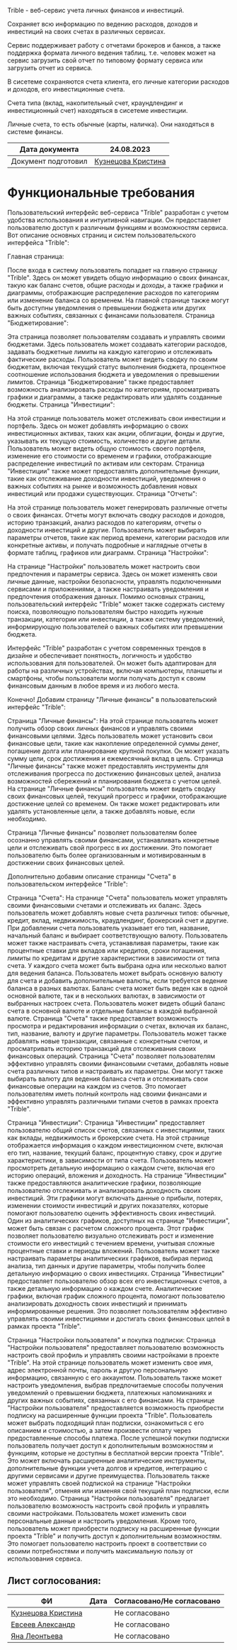 Trible - веб-сервис учета личных финансов и инвестиций.

Сохраняет всю информацию по ведению расходов, доходов и инвестиций на своих счетах в различных сервисах.

Сервис поддерживает работу с отчетами брокеров и банков, а также поддержка формата личного ведения таблиц.
т.е. человек может на сервис загрузить свой отчет по типовому формату сервиса или загрузить отчет из сервиса.

В сисетеме сохраняются счета клиента, его личные категории расходов и доходов, его инвестиционные счета.

Счета типа (вклад, накопительный счет, краундлендинг и инвестиционный счет) находяться в сисетеме инвестиции.

Личные счета, то есть обычные (карты, наличка). Они находяться в системе финансы.

| Дата документа      | 24.08.2023                                            |
| ------------------- | ----------------------------------------------------- |
| Документ подготовил | [Кузнецова Кристина](https://github.com/kuznetskriss) |

# Функциональные требования

Пользовательский интерфейс веб-сервиса "Trible" разработан с учетом удобства использования и интуитивной навигации. Он предоставляет пользователю доступ к различным функциям и возможностям сервиса. Вот описание основных страниц и систем пользовательского интерфейса "Trible":

Главная страница:

После входа в систему пользователь попадает на главную страницу "Trible". Здесь он может увидеть общую информацию о своих финансах, такую как баланс счетов, общие расходы и доходы, а также графики и диаграммы, отображающие распределение расходов по категориям или изменение баланса со временем.
На главной странице также могут быть доступны уведомления о превышении бюджета или других важных событиях, связанных с финансами пользователя.
Страница "Бюджетирование":

Эта страница позволяет пользователям создавать и управлять своими бюджетами. Здесь пользователь может создавать категории расходов, задавать бюджетные лимиты на каждую категорию и отслеживать фактические расходы.
Пользователь может видеть сводку по своим бюджетам, включая текущий статус выполнения бюджета, процентное соотношение использования бюджета и уведомления о превышении лимитов.
Страница "Бюджетирование" также предоставляет возможность анализировать расходы по категориям, просматривать графики и диаграммы, а также редактировать или удалять созданные бюджеты.
Страница "Инвестиции":

На этой странице пользователь может отслеживать свои инвестиции и портфель. Здесь он может добавлять информацию о своих инвестиционных активах, таких как акции, облигации, фонды и другие, указывать их текущую стоимость, количество и другие детали.
Пользователь может видеть общую стоимость своего портфеля, изменение его стоимости со временем и графики, отображающие распределение инвестиций по активам или секторам.
Страница "Инвестиции" также может предоставлять дополнительные функции, такие как отслеживание доходности инвестиций, уведомления о важных событиях на рынке и возможность добавления новых инвестиций или продажи существующих.
Страница "Отчеты":

На этой странице пользователь может генерировать различные отчеты о своих финансах. Отчеты могут включать сводку расходов и доходов, историю транзакций, анализ расходов по категориям, отчеты о доходности инвестиций и другие.
Пользователь может выбирать параметры отчетов, такие как период времени, категории расходов или конкретные активы, и получать подробные и наглядные отчеты в формате таблиц, графиков или диаграмм.
Страница "Настройки":

На странице "Настройки" пользователь может настроить свои предпочтения и параметры сервиса. Здесь он может изменять свои личные данные, настройки безопасности, управлять подключенными сервисами и приложениями, а также настраивать уведомления и предпочтения отображения данных.
Помимо основных страниц, пользовательский интерфейс "Trible" может также содержать систему поиска, позволяющую пользователям быстро находить нужные транзакции, категории или инвестиции, а также систему уведомлений, информирующую пользователей о важных событиях или превышении бюджета.

Интерфейс "Trible" разработан с учетом современных трендов в дизайне и обеспечивает понятность, логичность и удобство использования для пользователей. Он может быть адаптирован для работы на различных устройствах, включая компьютеры, планшеты и смартфоны, чтобы пользователи могли получать доступ к своим финансовым данным в любое время и из любого места.

Конечно! Добавим страницу "Личные финансы" в пользовательский интерфейс "Trible":

Страница "Личные финансы":
На этой странице пользователь может получить обзор своих личных финансов и управлять своими финансовыми целями.
Здесь пользователь может установить свои финансовые цели, такие как накопление определенной суммы денег, погашение долга или планирование крупной покупки. Он может указать сумму цели, срок достижения и ежемесячный вклад в цель.
Страница "Личные финансы" также может предоставлять инструменты для отслеживания прогресса по достижению финансовых целей, анализа возможностей сбережений и планирования бюджета с учетом целей.
На странице "Личные финансы" пользователь может видеть сводку своих финансовых целей, текущий прогресс и графики, отображающие достижение целей со временем. Он также может редактировать или удалять установленные цели, а также добавлять новые, если необходимо.

Страница "Личные финансы" позволяет пользователям более осознанно управлять своими финансами, устанавливать конкретные цели и отслеживать свой прогресс в их достижении. Это помогает пользователю быть более организованным и мотивированным в достижении своих финансовых целей.

Дополнительно добавим описание страницы "Счета" в пользовательском интерфейсе "Trible":

Страница "Счета":
На странице "Счета" пользователь может управлять своими финансовыми счетами и отслеживать их баланс.
Здесь пользователь может добавлять новые счета различных типов: обычные, кредит, вклад, недвижимость, краудлендинг, брокерский счет и другие. При добавлении счета пользователь указывает его тип, название, начальный баланс и выбирает соответствующую валюту.
Пользователь может также настраивать счета, устанавливая параметры, такие как процентные ставки для вкладов или кредитов, сроки погашения, лимиты по кредитам и другие характеристики в зависимости от типа счета.
У каждого счета может быть выбрана одна или несколько валют для ведения баланса. Пользователь может выбрать основную валюту для счета и добавить дополнительные валюты, если требуется ведение баланса в разных валютах.
Баланс счета может быть веден как в одной основной валюте, так и в нескольких валютах, в зависимости от выбранных настроек счета. Пользователь может видеть общий баланс счета в основной валюте и отдельные балансы в каждой выбранной валюте.
Страница "Счета" также предоставляет возможность просмотра и редактирования информации о счетах, включая их баланс, тип, название, валюту и другие параметры. Пользователь может также добавлять новые транзакции, связанные с конкретным счетом, и просматривать историю транзакций для отслеживания своих финансовых операций.
Страница "Счета" позволяет пользователям эффективно управлять своими финансовыми счетами, добавлять новые счета различных типов и настраивать их параметры. Они могут также выбирать валюту для ведения баланса счета и отслеживать свои финансовые операции на каждом из счетов. Это помогает пользователям иметь полный контроль над своими финансами и эффективно управлять различными типами счетов в рамках проекта "Trible".

Страница "Инвестиции":
Страница "Инвестиции" предоставляет пользователю общий список счетов, связанных с инвестициями, таких как вклады, недвижимость и брокерские счета.
На этой странице отображается информация о каждом инвестиционном счете, включая его тип, название, текущий баланс, процентную ставку, срок и другие характеристики, в зависимости от типа счета.
Пользователь может просмотреть детальную информацию о каждом счете, включая его историю операций, вложения и доходность.
На странице "Инвестиции" также предоставляются аналитические графики, позволяющие пользователю отслеживать и анализировать доходность своих инвестиций. Эти графики могут включать данные о прибыли, потерях, изменении стоимости инвестиций и других показателях, которые помогают пользователю оценить эффективность своих инвестиций.
Один из аналитических графиков, доступных на странице "Инвестиции", может быть связан с расчетом сложного процента. Этот график позволяет пользователю визуально отслеживать рост и изменение стоимости его инвестиций с течением времени, учитывая сложные процентные ставки и периоды вложений.
Пользователь может также настраивать параметры аналитических графиков, выбирая период анализа, тип данных и другие параметры, чтобы получить более детальную информацию о своих инвестициях.
Страница "Инвестиции" предоставляет пользователю обзор всех его инвестиционных счетов, а также детальную информацию о каждом счете. Аналитические графики, включая график сложного процента, помогают пользователю анализировать доходность своих инвестиций и принимать информированные решения. Это позволяет пользователям эффективно управлять своими инвестициями и достигать своих финансовых целей в рамках проекта "Trible".

Страница "Настройки пользователя" и покупка подписки:
Страница "Настройки пользователя" предоставляет пользователю возможность настроить свой профиль и управлять своими настройками в проекте "Trible".
На этой странице пользователь может изменить свое имя, адрес электронной почты, пароль и другую персональную информацию, связанную с его аккаунтом.
Пользователь также может настроить уведомления, выбрав предпочитаемые способы получения уведомлений о превышении бюджета, платежных напоминаниях и других важных событиях, связанных с его финансами.
На странице "Настройки пользователя" предоставляется возможность приобрести подписку на расширенные функции проекта "Trible". Пользователь может выбрать подходящий план подписки, ознакомиться с его описанием и стоимостью, а затем произвести оплату через предоставленные способы платежа.
После успешной покупки подписки пользователь получает доступ к дополнительным возможностям и функциям, которые не доступны в бесплатной версии проекта "Trible". Это может включать расширенные аналитические инструменты, дополнительные функции учета долгов и кредитов, интеграцию с другими сервисами и другие преимущества.
Пользователь также может управлять своей подпиской на странице "Настройки пользователя", отменяя или изменяя свой текущий план подписки, если это необходимо.
Страница "Настройки пользователя" предлагает пользователю возможность настроить свой профиль и управлять своими настройками. Пользователь может изменить свои персональные данные и настроить уведомления. Кроме того, пользователь может приобрести подписку на расширенные функции проекта "Trible" и получить доступ к дополнительным возможностям. Это помогает пользователю настроить проект в соответствии со своими потребностями и получить максимальную пользу от использования сервиса.

## Лист соглосования:
| ФИ                                                    | Дата | Согласовано/Не согласовано |
| ----------------------------------------------------- | ---- | -------------------------- |
| [Кузнецова Кристина](https://github.com/kuznetskriss) |      | Не согласовано             |
| [Евсеев Александр](https://github.com/sanevs22)       |      | Не согласовано             |
| [Яна Леонтьева](https://github.com/kefirpixel)        |      | Не согласовано             |